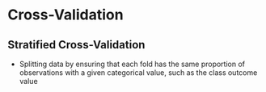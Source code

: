 # Cross-Validation

## Stratified Cross-Validation

- Splitting data by ensuring that each fold has the same proportion of observations with a given categorical value, such
  as the class outcome value